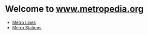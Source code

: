 # Welcome to www.metropedia.org


* [Metro Lines](https://www.metropedia.org/metro-lines.html)
* [Metro Stations](https://www.metropedia.org/metro-stations.html)


<!-- Global site tag (gtag.js) - Google Analytics -->
<script async src="https://www.googletagmanager.com/gtag/js?id=UA-130550808-1"></script>
<script>
  window.dataLayer = window.dataLayer || [];
  function gtag(){dataLayer.push(arguments);}
  gtag('js', new Date());

  gtag('config', 'UA-130550808-1');
</script>
